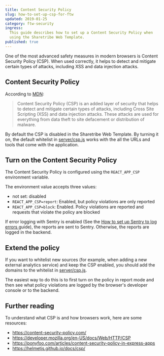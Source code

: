 ```yaml
---
title: Content Security Policy
slug: how-to-set-up-csp-for-ftw
updated: 2019-01-25
category: ftw-security
ingress:
  This guide describes how to set up a Content Security Policy when
  using the Sharetribe Web Template.
published: true
---
```


One of the most advanced safety measures in modern browsers is Content
Security Policy (CSP). When used correctly, it helps to detect and
mitigate certain types of attacks, including XSS and data injection
attacks.

## Content Security Policy

According to
[MDN](https://developer.mozilla.org/en-US/docs/Web/HTTP/CSP):

> Content Security Policy (CSP) is an added layer of security that helps
> to detect and mitigate certain types of attacks, including Cross Site
> Scripting (XSS) and data injection attacks. These attacks are used for
> everything from data theft to site defacement or distribution of
> malware.

By default the CSP is disabled in the Sharetribe Web Template. By
turning it on, the default whitelist in
[server/csp.js](https://github.com/sharetribe/ftw-x/blob/master/server/csp.js)
works with the all the URLs and tools that come with the application.

## Turn on the Content Security Policy

The Content Security Policy is configured using the `REACT_APP_CSP`
environment variable.

The environment value accepts three values:

- not set: disabled
- `REACT_APP_CSP=report`: Enabled, but policy violations are only
  reported
- `REACT_APP_CSP=block`: Enabled. Policy violations are reported and
  requests that violate the policy are blocked

If error logging with Sentry is enabled (See the
[How to set up Sentry to log errors ](/ftw/how-to-set-up-sentry/)
guide), the reports are sent to Sentry. Otherwise, the reports are
logged in the backend.

## Extend the policy

If you want to whitelist new sources (for example, when adding a new
external analytics service) and keep the CSP enabled, you should add the
domains to the whitelist in
[server/csp.js](https://github.com/sharetribe/ftw-x/blob/master/server/csp.js).

The easiest way to do this is to first turn on the policy in report mode
and then see what policy violations are logged by the browser's
developer console or to the backend.

## Further reading

To understand what CSP is and how browsers work, here are some
resources:

- https://content-security-policy.com/
- https://developer.mozilla.org/en-US/docs/Web/HTTP/CSP
- https://ponyfoo.com/articles/content-security-policy-in-express-apps
- https://helmetjs.github.io/docs/csp/

